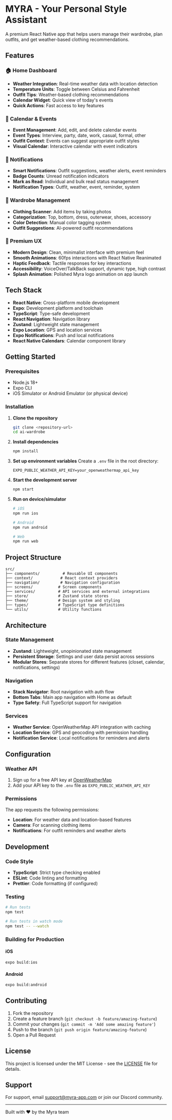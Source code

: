 # MYRA - Your Personal Style Assistant

A premium React Native app that helps users manage their wardrobe, plan outfits, and get weather-based clothing recommendations.

## Features

### 🏠 Home Dashboard
- **Weather Integration**: Real-time weather data with location detection
- **Temperature Units**: Toggle between Celsius and Fahrenheit
- **Outfit Tips**: Weather-based clothing recommendations
- **Calendar Widget**: Quick view of today's events
- **Quick Actions**: Fast access to key features

### 📅 Calendar & Events
- **Event Management**: Add, edit, and delete calendar events
- **Event Types**: Interview, party, date, work, casual, formal, other
- **Outfit Context**: Events can suggest appropriate outfit styles
- **Visual Calendar**: Interactive calendar with event indicators

### 🔔 Notifications
- **Smart Notifications**: Outfit suggestions, weather alerts, event reminders
- **Badge Counts**: Unread notification indicators
- **Mark as Read**: Individual and bulk read status management
- **Notification Types**: Outfit, weather, event, reminder, system

### 👕 Wardrobe Management
- **Clothing Scanner**: Add items by taking photos
- **Categorization**: Top, bottom, dress, outerwear, shoes, accessory
- **Color Detection**: Manual color tagging system
- **Outfit Suggestions**: AI-powered outfit recommendations

### 🎨 Premium UX
- **Modern Design**: Clean, minimalist interface with premium feel
- **Smooth Animations**: 60fps interactions with React Native Reanimated
- **Haptic Feedback**: Tactile responses for key interactions
- **Accessibility**: VoiceOver/TalkBack support, dynamic type, high contrast
- **Splash Animation**: Polished Myra logo animation on app launch

## Tech Stack

- **React Native**: Cross-platform mobile development
- **Expo**: Development platform and toolchain
- **TypeScript**: Type-safe development
- **React Navigation**: Navigation library
- **Zustand**: Lightweight state management
- **Expo Location**: GPS and location services
- **Expo Notifications**: Push and local notifications
- **React Native Calendars**: Calendar component library

## Getting Started

### Prerequisites

- Node.js 18+ 
- Expo CLI
- iOS Simulator or Android Emulator (or physical device)

### Installation

1. **Clone the repository**
   ```bash
   git clone <repository-url>
   cd ai-wardrobe
   ```

2. **Install dependencies**
   ```bash
   npm install
   ```

3. **Set up environment variables**
   Create a `.env` file in the root directory:
   ```env
   EXPO_PUBLIC_WEATHER_API_KEY=your_openweathermap_api_key
   ```

4. **Start the development server**
   ```bash
   npm start
   ```

5. **Run on device/simulator**
   ```bash
   # iOS
   npm run ios
   
   # Android
   npm run android
   
   # Web
   npm run web
   ```

## Project Structure

```
src/
├── components/          # Reusable UI components
├── context/            # React context providers
├── navigation/         # Navigation configuration
├── screens/           # Screen components
├── services/          # API services and external integrations
├── store/             # Zustand state stores
├── theme/             # Design system and styling
├── types/             # TypeScript type definitions
└── utils/             # Utility functions
```

## Architecture

### State Management
- **Zustand**: Lightweight, unopinionated state management
- **Persistent Storage**: Settings and user data persist across sessions
- **Modular Stores**: Separate stores for different features (closet, calendar, notifications, settings)

### Navigation
- **Stack Navigator**: Root navigation with auth flow
- **Bottom Tabs**: Main app navigation with Home as default
- **Type Safety**: Full TypeScript support for navigation

### Services
- **Weather Service**: OpenWeatherMap API integration with caching
- **Location Service**: GPS and geocoding with permission handling
- **Notification Service**: Local notifications for reminders and alerts

## Configuration

### Weather API
1. Sign up for a free API key at [OpenWeatherMap](https://openweathermap.org/api)
2. Add your API key to the `.env` file as `EXPO_PUBLIC_WEATHER_API_KEY`

### Permissions
The app requests the following permissions:
- **Location**: For weather data and location-based features
- **Camera**: For scanning clothing items
- **Notifications**: For outfit reminders and weather alerts

## Development

### Code Style
- **TypeScript**: Strict type checking enabled
- **ESLint**: Code linting and formatting
- **Prettier**: Code formatting (if configured)

### Testing
```bash
# Run tests
npm test

# Run tests in watch mode
npm test -- --watch
```

### Building for Production

#### iOS
```bash
expo build:ios
```

#### Android
```bash
expo build:android
```

## Contributing

1. Fork the repository
2. Create a feature branch (`git checkout -b feature/amazing-feature`)
3. Commit your changes (`git commit -m 'Add some amazing feature'`)
4. Push to the branch (`git push origin feature/amazing-feature`)
5. Open a Pull Request

## License

This project is licensed under the MIT License - see the [LICENSE](LICENSE) file for details.

## Support

For support, email support@myra-app.com or join our Discord community.

---

Built with ❤️ by the Myra team
